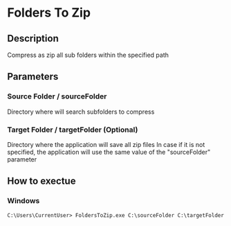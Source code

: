 # Folders To Zip

## Description
Compress as zip all sub folders within the specified path

## Parameters

### Source Folder / sourceFolder
Directory where will search subfolders to compress

### Target Folder / targetFolder (Optional)
Directory where the application will save all zip files
In case if it is not specified, the application will use the same value of the "sourceFolder" parameter

## How to exectue

### Windows
```console
C:\Users\CurrentUser> FoldersToZip.exe C:\sourceFolder C:\targetFolder
```